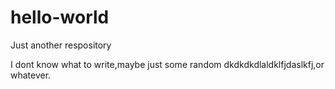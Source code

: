 # hello-world
Just another respository

I dont know what to write,maybe just some random dkdkdkdlaldklfjdaslkfj,or  whatever.
